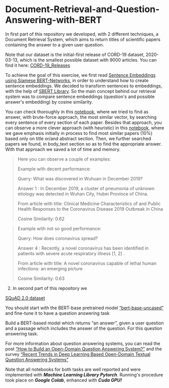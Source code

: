 # Document-Retrieval-and-Question-Answering-with-BERT

In first part of this repository we developed, with 2 different techniques, a Document Retrieval System, which aims to return titles of scientific
papers containing the answer to a given user question. 

Note that our dataset is the initial-first release of CORD-19 dataset, 2020-03-13, which is the smallest possible dataset with 9000 articles. 
You can find it here: [CORD-19_Releases](https://ai2-semanticscholar-cord-19.s3-us-west-2.amazonaws.com/historical_releases.html)

To achieve the goal of this exercise, we first read [Sentence Embeddings using Siamese BERT-Networks](https://arxiv.org/pdf/1908.10084.pdf), in order to understand how to create sentence embeddings. We decided to transform sentences to embeddings, with the help of [SBERT Library](https://www.sbert.net/). So the main concept behind our retrieval system was to compare sentence embeddings (question's and possible answer's embedding) by cosine similarity. 

You can check thoroughly in this [notebook](https://github.com/spympr/Document-Retrieval-and-Question-Answering-with-BERT/blob/main/Document_Retrieval_System/Document_Retrieval_with_BF.ipynb), where we tried to find as answer, with brute-force approach, the most similar vector, by searching every sentence of every section of each paper. Besides that approach, you can observe a more clever approach (with heuristic) in this 
[notebook](https://github.com/spympr/Document-Retrieval-and-Question-Answering-with-BERT/blob/main/Document_Retrieval_System/Document_Retrieval_with_Heuristic.ipynb), where we gave emphasis initially in process to find most similar papers (10%) based only on title or/and abstract section. Then, we further searched papers we found, in body_text section so as to find the appropriate answer. With that approach we saved a lot of time and memory. 

> Here you can observe a couple of examples:
>
> Example with decent performance:
> 
> Query: What was discovered in Wuhuan in December 2019? 
>
> Answer 1 : In December 2019, a cluster of pneumonia of unknown etiology was detected in Wuhan City, Hubei Province of China.
>
> From article with title: Clinical Medicine Characteristics of and Public Health Responses to the Coronavirus Disease 2019 Outbreak in China 
> 
> Cosine Similarity: 0.62 


> Example with not so good performance:
> 
> Query: How does coronavirus spread?  
>
> Answer 4 : Recently, a novel coronavirus has been identified in patients with severe acute respiratory illness [1, 2] .
>
> From article with title: A novel coronavirus capable of lethal human infections: an emerging picture 
> 
> Cosine Similarity: 0.63

2. In second part of this repository we 

[SQuAD 2.0 dataset](https://rajpurkar.github.io/SQuAD-explorer/)

You should start with the BERT-base pretrained model [“bert-base-uncased”](https://huggingface.co/bert-base-uncased)
and fine-tune it to have a question answering task

Build a BERT-based model which returns “an answer”, given a user question and a passage which includes the answer of the question. For this question answering task.


For more information about question answering systems, you can read the post [“How to Build an Open-Domain Question Answering System?”](https://lilianweng.github.io/lil-log/2020/10/29/open-domain-question-answering.html) and the survey [“Recent Trends in Deep Learning Based Open-Domain Textual Question Answering Systems”](https://ieeexplore.ieee.org/stamp/stamp.jsp?tp=&arnumber=9072442)

Note that all notebooks for both tasks are well reported and were implemented with ***Machine Learning Library Pytorch***. Running's procedure took place on ***Google Colab***, enhanced with ***Cuda GPU!***

